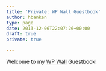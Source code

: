 ```yaml
---
title: 'Private: WP Wall Guestbook'
author: hbanken
type: page
date: 2013-12-06T22:07:26+00:00
draft: true
private: true

---
```

Welcome to my [WP Wall][1] Guestbook!

 [1]: http://www.prelovac.com/vladimir/wordpress-plugins/wp-wall